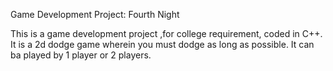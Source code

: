 Game Development Project: Fourth Night

This is a game development project ,for college requirement, coded in C++.
It is a 2d dodge game wherein you must dodge as long as possible.
It can ba played by 1 player or 2 players.
